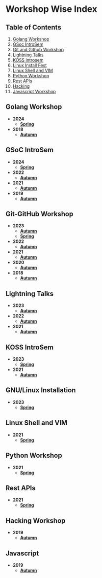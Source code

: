 # Workshop Wise Index

## Table of Contents

1. [Golang Workshop](#golang-workshop)
1. [GSoc IntroSem](#gsoc-introsem)
1. [Git and Github Workshop](#git-github-workshop)
1. [Lightning Talks](#lightning-talks)
1. [KOSS Introsem](#koss-introsem)
1. [Linux Install Fest](#gnulinux-installation)
1. [Linux Shell and VIM](#linux-shell-and-vim)
1. [Python Workshop](#python-workshop)
1. [Rest APIs](#rest-apis)
1. [Hacking](#hacking-workshop)
1. [Javascript Workshop](#javascript)

## Golang Workshop

* **2024**
  * [**Spring**](./2024/Spring/golang-workshop)
* **2018**
  * [**Autumn**](./2018/Autumn/golang)


## GSoC IntroSem

* **2024**
  * [**Spring**](./2024/Spring/GSoC-Intro-Sem)
* **2022**
  * [**Autumn**](./2022/Autumn/GSoC-Intro-Seminar)
* **2021**
  * [**Autumn**](./2021/Autumn/GSoC-Intro-Sem)
* **2019**
  * [**Autumn**](./2019/Autumn/GSoC-Intro-Sem)

## Git-GitHub Workshop

* **2023**
  * [**Autumn**](./2023/Autumn/Git-github)
  * [**Spring**](./2023/Spring/Git-github)
* **2022**
  * [**Autumn**](./2022/Autumn/Git-github)
* **2021** 
  * [**Autumn**](./2021/Autumn/Git-github)
* **2020**
  * [**Autumn**](./2020/Autumn/git-github)
* **2018**
  * [**Autumn**](./2018/Autumn/git-github)

## Lightning Talks

* **2023**
  * [**Autumn**](./2023/Autumn/Lightning-Talks)
* **2022**
  * [**Autumn**](./2022/Autumn/Lightning-Talks)
* **2021**
  * [**Autumn**](./2021/Autumn/Lightning-Talks)

## KOSS IntroSem

* **2023**
  * [**Spring**](./2023/Spring/KOSS-Intro-Sem)
* **2021**
  * [**Autumn**](./2021/Autumn/KOSS-Intro-Sem)

## GNU/Linux Installation

* **2023**
  * [**Spring**](./2023/Spring/Ubuntu-Install-Fest)

## Linux Shell and VIM

* **2021**
  * [**Spring**](./2021/Spring/Linux-Shell-and-VIM)

## Python Workshop

* **2021** 
  * [**Spring**](./2021/Spring/Python-Basic-&-Advanced)

## Rest APIs

* **2021**
  * [**Spring**](./2021/Spring/REST-APIs-in-Flask)

## Hacking Workshop

* **2019**
  * [**Autumn**](./2019/Autumn/hacking)

## Javascript

* **2019**
  * [**Autumn**](./2019/Autumn/javascript)
